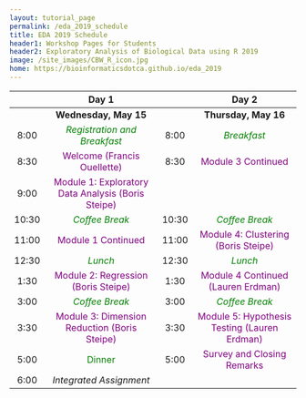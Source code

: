 ```yaml
---
layout: tutorial_page
permalink: /eda_2019_schedule
title: EDA 2019 Schedule
header1: Workshop Pages for Students
header2: Exploratory Analysis of Biological Data using R 2019
image: /site_images/CBW_R_icon.jpg
home: https://bioinformaticsdotca.github.io/eda_2019
---
```


| | **Day 1** | | **Day 2** |   
| :---: | :---: | :---: | :---: |    
| | **Wednesday, May 15** | | **Thursday, May 16** |  
| 8:00 | <font color="green">*Registration and Breakfast*</font> | 8:00 | <font color="green">*Breakfast*</font> |   
| 8:30 | <font color="purple">Welcome (Francis Ouellette)</font> | 8:30 | <font color="purple">Module 3 Continued</font> |    
| 9:00 | <font color="purple">Module 1: Exploratory Data Analysis (Boris Steipe)</font> | | |  
| 10:30 | <font color="green">*Coffee Break*</font> | 10:30 | <font color="green">*Coffee Break*</font> |  
| 11:00 | <font color="purple">Module 1 Continued </font> | 11:00 | <font color="purple">Module 4: Clustering (Boris Steipe)</font> |  
| 12:30 | <font color="green">*Lunch*</font> | 12:30 | <font color="green">*Lunch*</font> |  
| 1:30 | <font color="purple">Module 2: Regression (Boris Steipe) </font> | 1:30 | <font color="purple">Module 4 Continued (Lauren Erdman) </font> |  
| 3:00 | <font color="green">*Coffee Break*</font> | 3:00 | <font color="green">*Coffee Break*</font> |  
| 3:30 | <font color="purple">Module 3: Dimension Reduction (Boris Steipe)</font> | 3:30 | <font color="purple">Module 5: Hypothesis Testing (Lauren Erdman)</font> |  
| 5:00 | <font color="green">Dinner</font> | 5:00 | <font color="purple">Survey and Closing Remarks</font>|    
| 6:00 | *Integrated Assignment* | | |  
